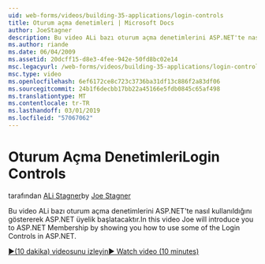 ```yaml
---
uid: web-forms/videos/building-35-applications/login-controls
title: Oturum açma denetimleri | Microsoft Docs
author: JoeStagner
description: Bu video ALi bazı oturum açma denetimlerini ASP.NET'te nasıl kullanıldığını göstererek ASP.NET üyelik başlatacaktır.
ms.author: riande
ms.date: 06/04/2009
ms.assetid: 20dcff15-d8e3-4fee-942e-50fd8bc02e14
msc.legacyurl: /web-forms/videos/building-35-applications/login-controls
msc.type: video
ms.openlocfilehash: 6ef6172ce8c723c3736ba31df13c886f2a83df06
ms.sourcegitcommit: 24b1f6decbb17bb22a45166e5fdb0845c65af498
ms.translationtype: MT
ms.contentlocale: tr-TR
ms.lasthandoff: 03/01/2019
ms.locfileid: "57067062"
---
```

<a name="login-controls"></a><span data-ttu-id="bdd32-103">Oturum Açma Denetimleri</span><span class="sxs-lookup"><span data-stu-id="bdd32-103">Login Controls</span></span>
====================
<span data-ttu-id="bdd32-104">tarafından [ALi Stagner](https://github.com/JoeStagner)</span><span class="sxs-lookup"><span data-stu-id="bdd32-104">by [Joe Stagner](https://github.com/JoeStagner)</span></span>

<span data-ttu-id="bdd32-105">Bu video ALi bazı oturum açma denetimlerini ASP.NET'te nasıl kullanıldığını göstererek ASP.NET üyelik başlatacaktır.</span><span class="sxs-lookup"><span data-stu-id="bdd32-105">In this video Joe will introduce you to ASP.NET Membership by showing you how to use some of the Login Controls in ASP.NET.</span></span>

[<span data-ttu-id="bdd32-106">&#9654;(10 dakika) videosunu izleyin</span><span class="sxs-lookup"><span data-stu-id="bdd32-106">&#9654; Watch video (10 minutes)</span></span>](https://channel9.msdn.com/Blogs/ASP-NET-Site-Videos/login-controls)
